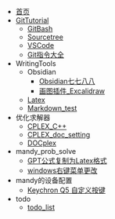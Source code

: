 <!-- docs/_sidebar.md -->

* [首页](/)
* [GitTutorial](/01_GitTutorial/01_GitTutorial.md)
  * [GitBash](/01_GitTutorial/02_GitBash.md)
  * [Sourcetree](/01_GitTutorial/03_Sourcetree.md)
  * [VSCode](/01_GitTutorial/04_VSCode.md)
  * [Git指令大全](/01_GitTutorial/99_GitCommendList.md)
* WritingTools
  * Obsidian
    * [Obsidian七七八八](/02_WritingTools/01_Obsidian/01_Obsidian_collect.md)
    * [画图插件_Excalidraw](/02_WritingTools/01_Obsidian/Plugin_Excalidraw.md)
  * [Latex](/02_WritingTools/02_Latex.md)
  * [Markdown_test](/02_WritingTools/09_Markdown_test.md)
* 优化求解器
  * [CPLEX_C++](/04_opti_solver/CPLEX_C++.md)
  * [CPLEX_doc_setting](/04_opti_solver/CPLEX_doc_setting.md)
  * [DOCplex](/04_opti_solver/DOCplex.md)
* mandy_prob_solve
  * [GPT公式复制为Latex格式](/88_mandy_prob_solve/gpt_latex_copy.md)
  * [windows右键菜单更改](/88_mandy_prob_solve/windows_context_modify.md)
* mandy的设备配置
  * [Keychron Q5 自定义按键](/98_mandy_devices/Keychron_Q5_Setting.md)
* todo
  * [todo_list](/99_todo/todo_list.md)

